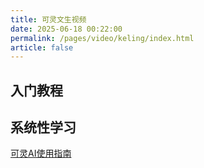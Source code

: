 ```yaml
---
title: 可灵文生视频
date: 2025-06-18 00:22:00
permalink: /pages/video/keling/index.html
article: false
---
```


## 入门教程


## 系统性学习

[可灵AI使用指南](https://docs.qingque.cn/d/home/eZQBGvsEtlGCz5-IhhQP3S-eM)